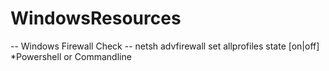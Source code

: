 WindowsResources
================
-- Windows Firewall Check --
netsh advfirewall set allprofiles state [on|off]
*Powershell or Commandline
